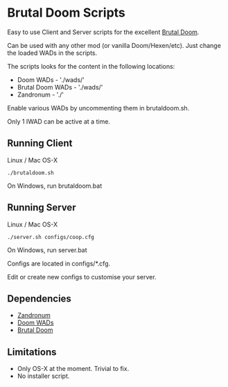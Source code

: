 Brutal Doom Scripts
===================

Easy to use Client and Server scripts for the excellent [Brutal Doom](http://forum.zdoom.org/viewtopic.php?f=19&t=28920).

Can be used with any other mod (or vanilla Doom/Hexen/etc). Just change the loaded WADs in the scripts.

The scripts looks for the content in the following locations:

   * Doom WADs - './wads/'
   * Brutal Doom WADs - './wads/'
   * Zandronum - './'

Enable various WADs by uncommenting them in brutaldoom.sh.

Only 1 IWAD can be active at a time.

Running Client
--------------

Linux / Mac OS-X
```
./brutaldoom.sh
```

On Windows, run brutaldoom.bat

Running Server
--------------

Linux / Mac OS-X
```
./server.sh configs/coop.cfg
```

On Windows, run server.bat

Configs are located in configs/*.cfg.

Edit or create new configs to customise your server.


Dependencies
------------

   * [Zandronum](http://www.zandronum.com)
   * [Doom WADs](http://www.jbserver.com/downloads/games/doom/misc/shareware/doom19s.zip)
   * [Brutal Doom](http://www.moddb.com/mods/brutal-doom)

Limitations
-----------

   * Only OS-X at the moment. Trivial to fix.
   * No installer script.

